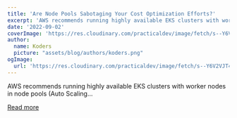 ```yaml
---
title: 'Are Node Pools Sabotaging Your Cost Optimization Efforts?'
excerpt: 'AWS recommends running highly available EKS clusters with worker nodes in node pools (Auto Scaling...'
date: '2022-09-02'
coverImage: 'https://res.cloudinary.com/practicaldev/image/fetch/s--Y6V2VJT4--/c_imagga_scale,f_auto,fl_progressive,h_420,q_auto,w_1000/https://dev-to-uploads.s3.amazonaws.com/uploads/articles/cozg1fj5cy9wk2vg799t.png'
author:
  name: Koders
  picture: "assets/blog/authors/koders.png"
ogImage:
  url: 'https://res.cloudinary.com/practicaldev/image/fetch/s--Y6V2VJT4--/c_imagga_scale,f_auto,fl_progressive,h_420,q_auto,w_1000/https://dev-to-uploads.s3.amazonaws.com/uploads/articles/cozg1fj5cy9wk2vg799t.png'
---
```


AWS recommends running highly available EKS clusters with worker nodes in node pools (Auto Scaling...

[Read more](https://dev.to/castai/are-node-pools-sabotaging-your-cost-optimization-efforts-ijj)
